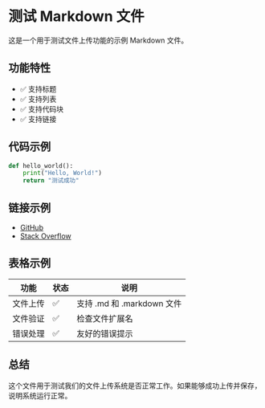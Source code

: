 # 测试 Markdown 文件

这是一个用于测试文件上传功能的示例 Markdown 文件。

## 功能特性

- ✅ 支持标题
- ✅ 支持列表
- ✅ 支持代码块
- ✅ 支持链接

## 代码示例

```python
def hello_world():
    print("Hello, World!")
    return "测试成功"
```

## 链接示例

- [GitHub](https://github.com)
- [Stack Overflow](https://stackoverflow.com)

## 表格示例

| 功能 | 状态 | 说明 |
|------|------|------|
| 文件上传 | ✅ | 支持 .md 和 .markdown 文件 |
| 文件验证 | ✅ | 检查文件扩展名 |
| 错误处理 | ✅ | 友好的错误提示 |

## 总结

这个文件用于测试我们的文件上传系统是否正常工作。如果能够成功上传并保存，说明系统运行正常。 